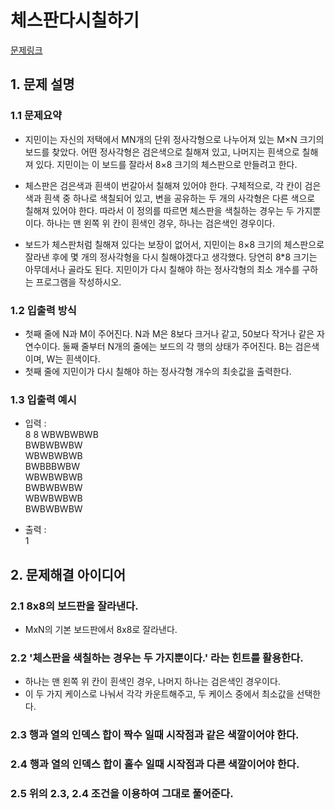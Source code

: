# 체스판다시칠하기
[문제링크](https://www.acmicpc.net/problem/1018)

## 1. 문제 설명

### 1.1 문제요약
- 지민이는 자신의 저택에서 MN개의 단위 정사각형으로 나누어져 있는 M×N 크기의 보드를 찾았다. 어떤 정사각형은 검은색으로 칠해져 있고, 나머지는 흰색으로 칠해져 있다. 지민이는 이 보드를 잘라서 8×8 크기의 체스판으로 만들려고 한다.

- 체스판은 검은색과 흰색이 번갈아서 칠해져 있어야 한다. 구체적으로, 각 칸이 검은색과 흰색 중 하나로 색칠되어 있고, 변을 공유하는 두 개의 사각형은 다른 색으로 칠해져 있어야 한다. 따라서 이 정의를 따르면 체스판을 색칠하는 경우는 두 가지뿐이다. 하나는 맨 왼쪽 위 칸이 흰색인 경우, 하나는 검은색인 경우이다.

- 보드가 체스판처럼 칠해져 있다는 보장이 없어서, 지민이는 8×8 크기의 체스판으로 잘라낸 후에 몇 개의 정사각형을 다시 칠해야겠다고 생각했다. 당연히 8*8 크기는 아무데서나 골라도 된다. 지민이가 다시 칠해야 하는 정사각형의 최소 개수를 구하는 프로그램을 작성하시오.

### 1.2 입출력 방식 
- 첫째 줄에 N과 M이 주어진다. N과 M은 8보다 크거나 같고, 50보다 작거나 같은 자연수이다. 둘째 줄부터 N개의 줄에는 보드의 각 행의 상태가 주어진다. B는 검은색이며, W는 흰색이다.
- 첫째 줄에 지민이가 다시 칠해야 하는 정사각형 개수의 최솟값을 출력한다.

### 1.3 입출력 예시
- 입력 :
<br>8 8
WBWBWBWB<br>
BWBWBWBW<br>
WBWBWBWB<br>
BWBBBWBW<br>
WBWBWBWB<br>
BWBWBWBW<br>
WBWBWBWB<br>
BWBWBWBW<br>


- 출력 : 
<br>1

## 2. 문제해결 아이디어

### 2.1 8x8의 보드판을 잘라낸다.
- MxN의 기본 보드판에서 8x8로 잘라낸다.
### 2.2 '체스판을 색칠하는 경우는 두 가지뿐이다.' 라는 힌트를 활용한다.
- 하나는 맨 왼쪽 위 칸이 흰색인 경우, 나머지 하나는 검은색인 경우이다.
- 이 두 가지 케이스로 나눠서 각각 카운트해주고, 두 케이스 중에서 최소값을 선택한다.
### 2.3 행과 열의 인덱스 합이 짝수 일때 시작점과 같은 색깔이어야 한다. 

### 2.4 행과 열의 인덱스 합이 홀수 일때 시작점과 다른 색깔이어야 한다.

### 2.5 위의 2.3, 2.4 조건을 이용하여 그대로 풀어준다.